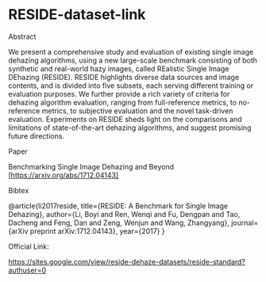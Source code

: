 # RESIDE-dataset-link

Abstract

We present a comprehensive study and evaluation of existing single image dehazing algorithms, using a new large-scale benchmark consisting of both synthetic and real-world hazy images, called REalistic Single Image DEhazing (RESIDE). RESIDE highlights diverse data sources and image contents, and is divided into five subsets, each serving different training or evaluation purposes. We further provide a rich variety of criteria for dehazing algorithm evaluation, ranging from full-reference metrics, to no-reference metrics, to subjective evaluation and the novel task-driven evaluation. Experiments on RESIDE sheds light on the comparisons and limitations of state-of-the-art dehazing algorithms, and suggest promising future directions. 

Paper

Benchmarking Single Image Dehazing and Beyond [https://arxiv.org/abs/1712.04143]

Bibtex

@article{li2017reside,
  title={RESIDE: A Benchmark for Single Image Dehazing},
  author={Li, Boyi and Ren, Wenqi and Fu, Dengpan and Tao, Dacheng and Feng, Dan and Zeng, Wenjun and Wang, Zhangyang},
  journal={arXiv preprint arXiv:1712.04143},
  year={2017}
}

Official Link:

https://sites.google.com/view/reside-dehaze-datasets/reside-standard?authuser=0 
